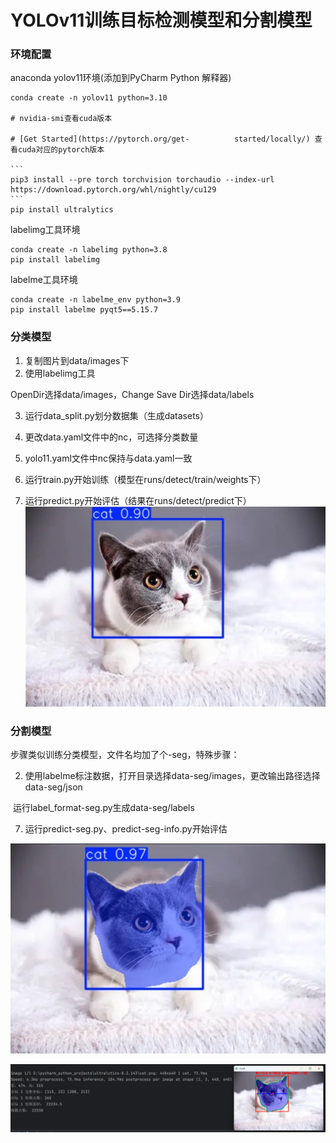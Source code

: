 # YOLOv11训练目标检测模型和分割模型

### 环境配置

anaconda yolov11环境(添加到PyCharm Python 解释器)

````
conda create -n yolov11 python=3.10

# nvidia-smi查看cuda版本

# [Get Started](https://pytorch.org/get-		  started/locally/) 查看cuda对应的pytorch版本

```
pip3 install --pre torch torchvision torchaudio --index-url https://download.pytorch.org/whl/nightly/cu129
```
pip install ultralytics

````

labelimg工具环境

```
conda create -n labelimg python=3.8
pip install labelimg
```

labelme工具环境

```
conda create -n labelme_env python=3.9
pip install labelme pyqt5==5.15.7
```

### 分类模型

1. 复制图片到data/images下
2. 使用labelimg工具

OpenDir选择data/images，Change Save Dir选择data/labels

3. 运行data_split.py划分数据集（生成datasets）
4. 更改data.yaml文件中的nc，可选择分类数量

5. yolo11.yaml文件中nc保持与data.yaml一致
6. 运行train.py开始训练（模型在runs/detect/train/weights下）

7. 运行predict.py开始评估（结果在runs/detect/predict下）![image-20250802104603354](assets/image-20250802104603354.png)

### 分割模型

步骤类似训练分类模型，文件名均加了个-seg，特殊步骤：

2. 使用labelme标注数据，打开目录选择data-seg/images，更改输出路径选择data-seg/json

​ 运行label_format-seg.py生成data-seg/labels

7. 运行predict-seg.py、predict-seg-info.py开始评估

![image-20250802105345946](assets/image-20250802105345946.png)

![image-20250802105426780](assets/image-20250802105426780.png)

